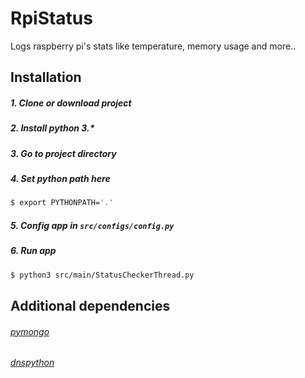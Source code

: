# RpiStatus
Logs raspberry pi's stats like temperature, memory usage and more..

## Installation
##### 1. Clone or download project
##### 2. Install python 3.*
##### 3. Go to project directory
##### 4. Set python path here
```sh
$ export PYTHONPATH='.'
```
##### 5. Config app in `src/configs/config.py`
##### 6. Run app
```sh
$ python3 src/main/StatusCheckerThread.py
```

## Additional dependencies
###### [pymongo](https://api.mongodb.com/python/current/)
###### [dnspython](https://pypi.org/project/dnspython/)